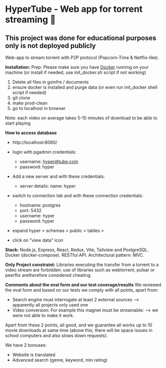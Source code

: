 # HyperTube - Web app for torrent streaming  🍿

## This project was done for educational purposes only is not deployed publicly

Web-app to stream torrent with P2P protocol (Popcorn-Time & Netflix-like).

**Installation:**
Prep: Please make sure you have [Docker](https://www.docker.com/) running on your machine (or install if needed, use init_docker.sh script if not working)

1) Delete all files in goinfre / documents
2) ensure docker is installed and purge data  (or even run init_docker shell script if needed) 
3) git clone 
4) make prod-clean
5) go to localhost in browser 

Note: each video on average takes 5-10 minutes of download to be able to start playing


**How to access database**
- http://localhost:8080/
- login with pgadmin credentials: 
  - username: hyper@tube.com
  - password: hyper

- Add a new server and with these credentials:
  - server details: name: hyper
- switch to connection tab and with these connection credentials: 
  - hostname: postgres
  - port: 5432
  - username: hyper
  - password: hyper
- expand hyper > schemas > public > tables >
- click on "view data" icon

**Stack:**
Node.js, Express, React, Redux, Vite, Tailview and PostgreSQL.
Docker (docker-compose). RESTful API.
Architectural pattern: MVC. 

**Only Project constraint:**
Libraries executing the transfer from a torrent to a video stream are forbidden: use of libraries such as webtorrent, pulsar or peerflix aretherefore considered cheating.

**Comments about the eval form and our test coverage/results**
We reviewed the eval form and based on our tests we comply with all points, apart from:
- Search engine must interrogate at least 2 external sources --> apparently all projects only used one
- Video conversion: For example this magnet must be streamable: --> we were not able to make it work.

Apart from these 2 points, all good, and we guarantee all works up to 10 movie downloads at same time (above this, there will be space issues in school computers and also slows down requests). 

We have 2 bonuses: 
- Website is translated
- Advanced search (genre, keyword, min rating) 
